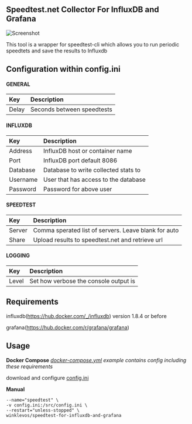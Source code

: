**Speedtest.net Collector For InfluxDB and Grafana**
------------------------------

![Screenshot](https://github.com/winklevos/Speedtest-for-InfluxDB-and-Grafana/blob/master/dashboard-screenshot.PNG)

This tool is a wrapper for speedtest-cli which allows you to run periodic speedtets and save the results to Influxdb

## Configuration within config.ini

#### GENERAL
|Key            |Description                                                                                                         |
|:--------------|:-------------------------------------------------------------------------------------------------------------------|
|Delay          |Seconds between speedtests                                                                                          |
#### INFLUXDB
|Key            |Description                                                                                                         |
|:--------------|:-------------------------------------------------------------------------------------------------------------------|
|Address        |InfluxDB host or container name                                                                                     |
|Port           |InfluxDB port default 8086                                                                                          |
|Database       |Database to write collected stats to                                                                                |
|Username       |User that has access to the database                                                                                |
|Password       |Password for above user                                                                                             |
#### SPEEDTEST
|Key            |Description                                                                                                         |
|:--------------|:-------------------------------------------------------------------------------------------------------------------|
|Server         |Comma sperated list of servers.  Leave blank for auto                                                               |
|Share          |Upload results to speedtest.net and retrieve url                                                                    |
#### LOGGING
|Key            |Description                                                                                                         |
|:--------------|:-------------------------------------------------------------------------------------------------------------------|
|Level          |Set how verbose the console output is                                                           |


## Requirements

influxdb(https://hub.docker.com/_/influxdb) version 1.8.4 or before

grafana(https://hub.docker.com/r/grafana/grafana)


## Usage 

**Docker Compose**
*[docker-compose.yml](https://github.com/winklevos/Speedtest-for-InfluxDB-and-Grafana/blob/master/docker-compose.yml) example contains config including these requirements*

download and configure [config.ini](https://github.com/winklevos/Speedtest-for-InfluxDB-and-Grafana/blob/master/config.ini) 


**Manual**
```docker run -d \
--name="speedtest" \
-v config.ini:/src/config.ini \
--restart="unless-stopped" \
winklevos/speedtest-for-influxdb-and-grafana
```

<!-- ## Direct Usage

Before the first use run pip3 install -r requirements.txt

Enter your desired information in config.ini 

Run influxspeedtest.py -->

<!-- **Custom Config File Name**

If you wish to use a config file by a different name set an ENV Variable called influxspeedtest.  The value you set will be the config file that's used. 
   -->

<!-- ***Requirements***

Python 3+

You will need the influxdb library installed to use this - [Found Here](https://github.com/influxdata/influxdb-python)
You will need the speedtest-cli library installed to use this - [Found Here](https://github.com/sivel/speedtest-cli) -->

<!-- ## Docker Setup

1. Install [Docker](https://www.docker.com/)

2. Make a directory to hold the config.ini file. Navigate to that directory and download the sample config.ini in this repo.
```bash
mkdir speedtest
curl -O https://raw.githubusercontent.com/barrycarey/Speedtest-for-InfluxDB-and-Grafana/master/config.ini speedtest/config.ini
cd speedtest
```

3. Modify the config file with your influxdb settings.
```bash
nano config.ini
```
Modify the 'Address =' line include the ip or hostname of your influxdb instance.
Example:
```bash
Address = 10.13.14.200
```

4. Run the container, pointing to the directory with the config file. This should now pull the image from Docker hub. You can do this by either running docker run or by using docker-compose.
 1. The docker run option.
```bash
docker run -d \
--name="speedtest" \
-v config.ini:/src/config.ini \
--restart="always" \
atribe/speedtest-for-influxdb-and-grafana
```
 2. The docker-compose option
 ```bash
 curl -O https://raw.githubusercontent.com/barrycarey/Speedtest-for-InfluxDB-and-Grafana/master/docker-compose.yml docker-compose.yml
 docker-compose up -d
 ``` -->
